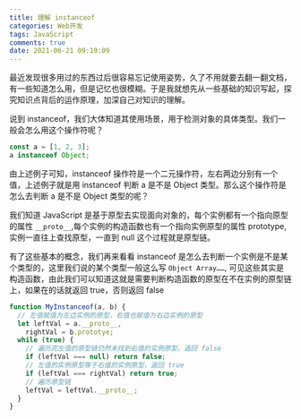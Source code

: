 ```yaml
---
title: 理解 instanceof
categories: Web开发
tags: JavaScript
comments: true
date: 2021-06-21 09:19:09
---
```


最近发现很多用过的东西过后很容易忘记使用姿势，久了不用就要去翻一翻文档，有一些知道怎么用，但是记忆也很模糊。于是我就想先从一些基础的知识写起，探究知识点背后的运作原理，加深自己对知识的理解。

说到 instanceof，我们大体知道其使用场景，用于检测对象的具体类型。我们一般会怎么用这个操作符呢？

```js
const a = [1, 2, 3];
a instanceof Object;
```

由上述例子可知，instanceof 操作符是一个二元操作符，左右两边分别有一个值，上述例子就是用 instanceof 判断 a 是不是 Object 类型。那么这个操作符是怎么去判断 a 是不是 Object 类型的呢？

我们知道 JavaScript 是基于原型去实现面向对象的，每个实例都有一个指向原型的属性 `__proto__`,每个实例的构造函数也有一个指向实例原型的属性 prototype,实例一直往上查找原型，一直到 null 这个过程就是原型链。

有了这些基本的概念，我们再来看看 instanceof 是怎么去判断一个实例是不是某个类型的，这里我们说的某个类型一般这么写 `Object Array……`, 可见这些其实是构造函数，由此我们可以知道这就是需要判断构造函数的原型在不在实例的原型链上，如果在的话就返回 true，否则返回 false

```js
function MyInstanceof(a, b) {
  // 左值赋值为左边实例的原型，右值也赋值为右边实例的原型
  let leftVal = a.__proto__,
    rightVal = b.prototye;
  while (true) {
    // 遍历完左值的原型链仍然未找到右值的实例原型，返回 false
    if (leftVal === null) return false;
    // 左值的实例原型等于右值的实例原型，返回 true
    if (leftVal === rightVal) return true;
    // 遍历原型链
    leftVal = leftVal.__proto__;
  }
}
```
